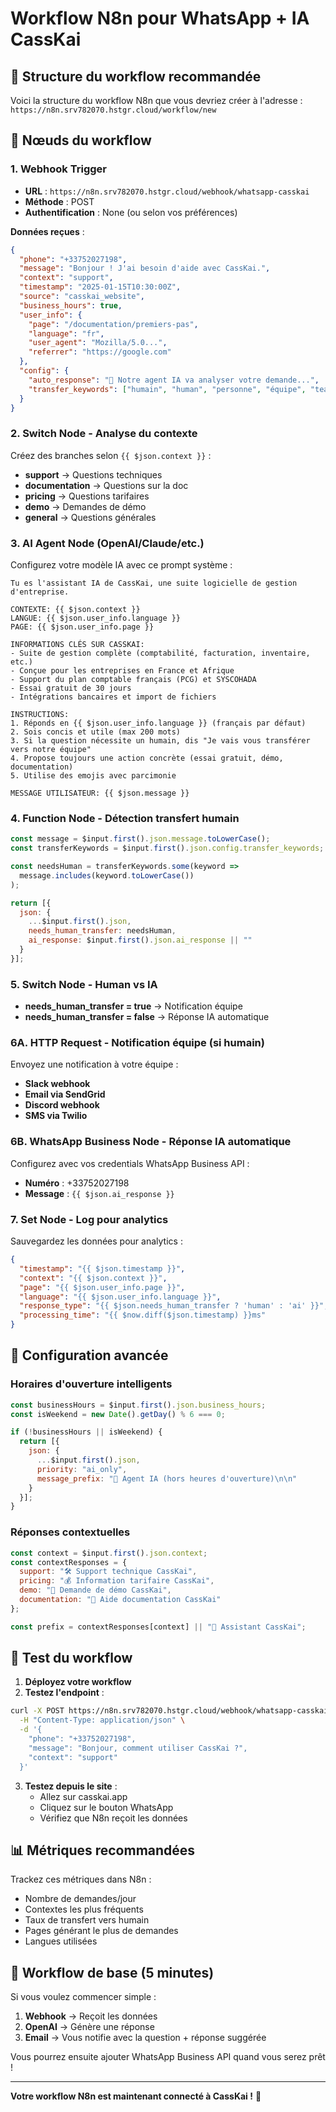 # Workflow N8n pour WhatsApp + IA CassKai

## 🎯 Structure du workflow recommandée

Voici la structure du workflow N8n que vous devriez créer à l'adresse :
`https://n8n.srv782070.hstgr.cloud/workflow/new`

## 📝 Nœuds du workflow

### 1. **Webhook Trigger**
- **URL** : `https://n8n.srv782070.hstgr.cloud/webhook/whatsapp-casskai`
- **Méthode** : POST
- **Authentification** : None (ou selon vos préférences)

**Données reçues** :
```json
{
  "phone": "+33752027198",
  "message": "Bonjour ! J'ai besoin d'aide avec CassKai.",
  "context": "support",
  "timestamp": "2025-01-15T10:30:00Z",
  "source": "casskai_website",
  "business_hours": true,
  "user_info": {
    "page": "/documentation/premiers-pas",
    "language": "fr",
    "user_agent": "Mozilla/5.0...",
    "referrer": "https://google.com"
  },
  "config": {
    "auto_response": "🤖 Notre agent IA va analyser votre demande...",
    "transfer_keywords": ["humain", "human", "personne", "équipe", "team"]
  }
}
```

### 2. **Switch Node** - Analyse du contexte
Créez des branches selon `{{ $json.context }}` :

- **support** → Questions techniques
- **documentation** → Questions sur la doc
- **pricing** → Questions tarifaires
- **demo** → Demandes de démo
- **general** → Questions générales

### 3. **AI Agent Node** (OpenAI/Claude/etc.)
Configurez votre modèle IA avec ce prompt système :

```
Tu es l'assistant IA de CassKai, une suite logicielle de gestion d'entreprise.

CONTEXTE: {{ $json.context }}
LANGUE: {{ $json.user_info.language }}
PAGE: {{ $json.user_info.page }}

INFORMATIONS CLÉS SUR CASSKAI:
- Suite de gestion complète (comptabilité, facturation, inventaire, etc.)
- Conçue pour les entreprises en France et Afrique
- Support du plan comptable français (PCG) et SYSCOHADA
- Essai gratuit de 30 jours
- Intégrations bancaires et import de fichiers

INSTRUCTIONS:
1. Réponds en {{ $json.user_info.language }} (français par défaut)
2. Sois concis et utile (max 200 mots)
3. Si la question nécessite un humain, dis "Je vais vous transférer vers notre équipe"
4. Propose toujours une action concrète (essai gratuit, démo, documentation)
5. Utilise des emojis avec parcimonie

MESSAGE UTILISATEUR: {{ $json.message }}
```

### 4. **Function Node** - Détection transfert humain
```javascript
const message = $input.first().json.message.toLowerCase();
const transferKeywords = $input.first().json.config.transfer_keywords;

const needsHuman = transferKeywords.some(keyword =>
  message.includes(keyword.toLowerCase())
);

return [{
  json: {
    ...$input.first().json,
    needs_human_transfer: needsHuman,
    ai_response: $input.first().json.ai_response || ""
  }
}];
```

### 5. **Switch Node** - Human vs IA
- **needs_human_transfer = true** → Notification équipe
- **needs_human_transfer = false** → Réponse IA automatique

### 6A. **HTTP Request** - Notification équipe (si humain)
Envoyez une notification à votre équipe :
- **Slack webhook**
- **Email via SendGrid**
- **Discord webhook**
- **SMS via Twilio**

### 6B. **WhatsApp Business Node** - Réponse IA automatique
Configurez avec vos credentials WhatsApp Business API :
- **Numéro** : +33752027198
- **Message** : `{{ $json.ai_response }}`

### 7. **Set Node** - Log pour analytics
Sauvegardez les données pour analytics :
```json
{
  "timestamp": "{{ $json.timestamp }}",
  "context": "{{ $json.context }}",
  "page": "{{ $json.user_info.page }}",
  "language": "{{ $json.user_info.language }}",
  "response_type": "{{ $json.needs_human_transfer ? 'human' : 'ai' }}",
  "processing_time": "{{ $now.diff($json.timestamp) }}ms"
}
```

## 🔧 Configuration avancée

### Horaires d'ouverture intelligents
```javascript
const businessHours = $input.first().json.business_hours;
const isWeekend = new Date().getDay() % 6 === 0;

if (!businessHours || isWeekend) {
  return [{
    json: {
      ...$input.first().json,
      priority: "ai_only",
      message_prefix: "🤖 Agent IA (hors heures d'ouverture)\n\n"
    }
  }];
}
```

### Réponses contextuelles
```javascript
const context = $input.first().json.context;
const contextResponses = {
  support: "🛠️ Support technique CassKai",
  pricing: "💰 Information tarifaire CassKai",
  demo: "🎥 Demande de démo CassKai",
  documentation: "📖 Aide documentation CassKai"
};

const prefix = contextResponses[context] || "🤖 Assistant CassKai";
```

## 🚀 Test du workflow

1. **Déployez votre workflow**
2. **Testez l'endpoint** :
```bash
curl -X POST https://n8n.srv782070.hstgr.cloud/webhook/whatsapp-casskai \
  -H "Content-Type: application/json" \
  -d '{
    "phone": "+33752027198",
    "message": "Bonjour, comment utiliser CassKai ?",
    "context": "support"
  }'
```

3. **Testez depuis le site** :
   - Allez sur casskai.app
   - Cliquez sur le bouton WhatsApp
   - Vérifiez que N8n reçoit les données

## 📊 Métriques recommandées

Trackez ces métriques dans N8n :
- Nombre de demandes/jour
- Contextes les plus fréquents
- Taux de transfert vers humain
- Pages générant le plus de demandes
- Langues utilisées

## 🔄 Workflow de base (5 minutes)

Si vous voulez commencer simple :

1. **Webhook** → Reçoit les données
2. **OpenAI** → Génère une réponse
3. **Email** → Vous notifie avec la question + réponse suggérée

Vous pourrez ensuite ajouter WhatsApp Business API quand vous serez prêt !

---

**Votre workflow N8n est maintenant connecté à CassKai !** 🎉
